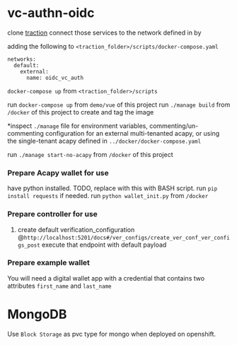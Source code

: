 # vc-authn-oidc

clone [traction](https://github.com/bcgov/traction)
connect those services to the network defined in by

adding the following to `<traction_folder>/scripts/docker-compose.yaml`

```
networks:
  default:
    external:
      name: oidc_vc_auth
```

`docker-compose up` from `<traction_folder>/scripts`

run `docker-compose up` from `demo/vue` of this project
run `./manage build` from `/docker` of this project to create and tag the image

*inspect `./manage` file for environment variables, commenting/un-commenting configuration for an external multi-tenanted acapy, or using the single-tenant acapy defined in `../docker/docker-compose.yaml`

run `./manage start-no-acapy` from `/docker` of this project

### Prepare Acapy wallet for use

have python installed. TODO, replace with this with BASH script.
run `pip install requests` if needed.
run `python wallet_init.py` from `/docker`

### Prepare controller for use

1. create default verification_configuration @`http://localhost:5201/docs#/ver_configs/create_ver_conf_ver_configs_post` execute that endpoint with default payload

### Prepare example wallet

You will need a digital wallet app with a credential that contains two attributes `first_name` and `last_name`

# MongoDB
Use `Block Storage` as pvc type for mongo when deployed on openshift.